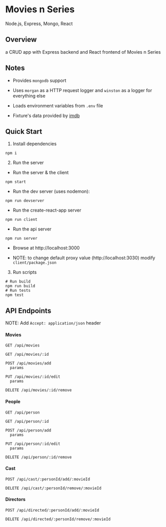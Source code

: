 # Movies n Series

Node.js, Express, Mongo, React

## Overview

a CRUD app with Express backend and React frontend of Movies n Series

## Notes

- Provides `mongodb` support

- Uses `morgan` as a HTTP request logger and `winston` as a logger for everything else

- Loads environment variables from `.env` file

- Fixture's data provided by [imdb](https://www.imdb.com)

## Quick Start

1. Install dependencies

  ```
  npm i
  ```

2. Run the server

  - Run the server & the client

  ```
  npm start
  ```

  - Run the dev server (uses nodemon):

  ```
  npm run devserver
  ```

  - Run the create-react-app server

  ```
  npm run client
  ```

  - Run the api server

  ```
  npm run server
  ```

  - Browse at http://localhost:3000

  - NOTE: to change default proxy value (http://localhost:3030) modify `client/package.json`

3. Run scripts

  ```
  # Run build
  npm run build
  # Run tests
  npm test
  ```

## API Endpoints

  NOTE: Add `Accept: application/json` header
  
#### Movies

  ```
  GET /api/movies
  
  GET /api/movies/:id
  
  POST /api/movies/add
    params

  PUT /api/movies/:id/edit
    params

  DELETE /api/movies/:id/remove
  ```

#### People

  ```
  GET /api/person

  GET /api/person/:id

  POST /api/person/add
    params

  PUT /api/person/:id/edit
    params

  DELETE /api/person/:id/remove
  ```

#### Cast

  ```
  POST /api/cast/:personId/add/:movieId

  DELETE /api/cast/:personId/remove/:movieId
  ```

#### Directors

  ```
  POST /api/directed/:personId/add/:movieId

  DELETE /api/directed/:personId/remove/:movieId
  ```


